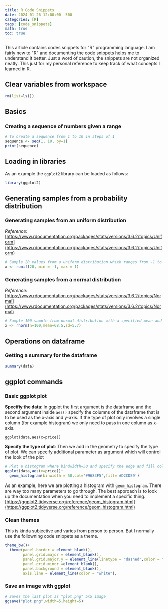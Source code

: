 ```yaml
---
title: R Code Snippets
date: 2024-01-26 12:00:00 -500
categories: [R]
tags: [code_snippets]
math: true
toc: true
---
```


This article contains codes snippets for "R" programming language. I am fairly new to "R" and documenting the code snippets helps me to understand it better. Just a word of caution, the snippets are not organized neatly. This just for my personal reference to keep track of what concepts I learned in R. 




## Clear variables from workspace

```R
rm(list=ls())
```

## Basics 

### Creating a sequence of numbers given a range 

```R
# To create a sequence from 1 to 10 in steps of 1
sequence <- seq(1, 10, by=1)
print(sequence)
```


## Loading in libraries 
As an example the `ggplot2` library can be loaded as follows:

```R
library(ggplot2)
```

## Generating samples from a probability distribution

### Generating samples from an uniform distribution
_Reference_: [https://www.rdocumentation.org/packages/stats/versions/3.6.2/topics/Uniform](https://www.rdocumentation.org/packages/stats/versions/3.6.2/topics/Uniform)


```R
# Sample 20 values from a uniform distribution which ranges from -1 to 1
x <- runif(20, min = -1, max = 1)
```

### Generating samples from a normal distribution 

_Reference_: [https://www.rdocumentation.org/packages/stats/versions/3.6.2/topics/Normal](https://www.rdocumentation.org/packages/stats/versions/3.6.2/topics/Normal)

```R
# Sample 100 sample from normal distribution with a specified mean and standard deviation
x <- rnorm(n=100,mean=68.5,sd=5.7)
```

## Operations on dataframe

### Getting a summary for the dataframe

```R
summary(data)
```

## ggplot commands


### Basic ggplot  plot

**Specifiy the data**:
In ggplot the first argument is the dataframe and the second argument inside `aes()` specify the columns of the dataframe that is to be used as the x-axis and y-axis. If the type of plot only involves a single column (for example histogram) we only need to pass in one column as x-axis. 
```
ggplot(data,aes(x=price))
```

**Specify the type of plot**: Then we add in the geometry to specify the type of plot. We can specify additional parameter as argument which will control the look of the plot

```R
# Plot a histogram where bindwidth=50 and specify the edge and fill colors
ggplot(data,aes(x=price))+
  geom_histogram(binwidth = 50,col='#9683F5',fill='#D2CDE9')
```

As an example, here we are plotting a histogram with `geom_histogram`. There are way too many parameters to go through. The best approach is to look up the documentation when you need to implement a specific thing.
[https://ggplot2.tidyverse.org/reference/geom_histogram.html](https://ggplot2.tidyverse.org/reference/geom_histogram.html)

### Clean themes

This is kinda subjective and varies from person to person. But I normally use the followning code snippets as a theme.

```R
theme_bw()+
  theme(panel.border = element_blank(),
        panel.grid.major = element_blank(),
        panel.grid.major.y = element_line(linetype = "dashed",color = "black"),
        panel.grid.minor =element_blank(),
        panel.background = element_blank(),
        axis.line = element_line(color = "white"),
```


### Save an image with ggplot

```R
# Saves the last plot as "plot.png" 5x5 image
ggsave("plot.png",width=5,height=5)
```